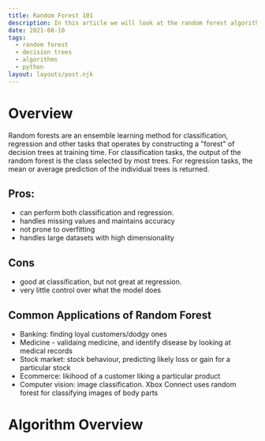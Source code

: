 ```yaml
---
title: Random Forest 101
description: In this article we will look at the random forest algorithm and use it to make some predictions on house prices.
date: 2021-08-10
tags:
  - random forest
  - decision trees
  - algorithms
  - python
layout: layouts/post.njk
---
```


# Overview

Random forests are an ensemble learning method for classification, regression and other tasks that operates by constructing a "forest" of decision trees at training time. For classification tasks, the output of the random forest is the class selected by most trees. For regression tasks, the mean or average prediction of the individual trees is returned.

## Pros:

- can perform both classification and regression.
- handles missing values and maintains accuracy
- not prone to overfitting
- handles large datasets with high dimensionality

## Cons

- good at classification, but not great at regression.
- very little control over what the model does

## Common Applications of Random Forest

- Banking: finding loyal customers/dodgy ones
- Medicine - validaing medicine, and identify disease by looking at medical records
- Stock market: stock behaviour, predicting likely loss or gain for a particular stock
- Ecommerce: likihood of a customer liking a particular product
- Computer vision: image classification. Xbox Connect uses random forest for classifying images of body parts    


# Algorithm Overview